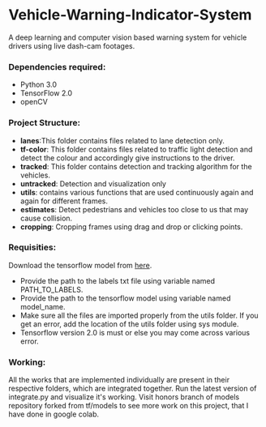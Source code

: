 # Vehicle-Warning-Indicator-System
A deep learning and computer vision based warning system for vehicle drivers using live dash-cam footages.

### Dependencies required:
* Python 3.0
* TensorFlow 2.0
* openCV

### Project Structure:
* **lanes**:This folder contains files related to lane detection only.
* **tf-color**: This folder contains files related to traffic light detection and detect the colour and accordingly give instructions to the driver.
* **tracked**: This folder contains detection and tracking algorithm for the vehicles.
* **untracked**: Detection and visualization only
* **utils**: contains various functions that are used continuously again and again for different frames.
* **estimates**: Detect pedestrians and vehicles too close to us that may cause collision.
* **cropping**: Cropping frames using drag and drop or clicking points.

###  Requisities:

Download the  tensorflow model from [here](https://github.com/tensorflow/models/blob/master/research/object_detection/g3doc/detection_model_zoo.md).
* Provide the path to the labels txt file using variable named PATH_TO_LABELS.
* Provide the path to the tensorflow model using variable named model_name.
* Make sure all the files are imported properly from the utils folder. If you get an error, add 
the location of the utils folder using sys module.
* Tensorflow version 2.0 is must or else you may come across various error.

### Working:

All the works that are implemented individually are present in their respective folders, which are integrated together.
Run the latest version of integrate.py and visualize it's working.
Visit honors branch of models repository forked from tf/models to see more work on this project, that I have done in google colab.

